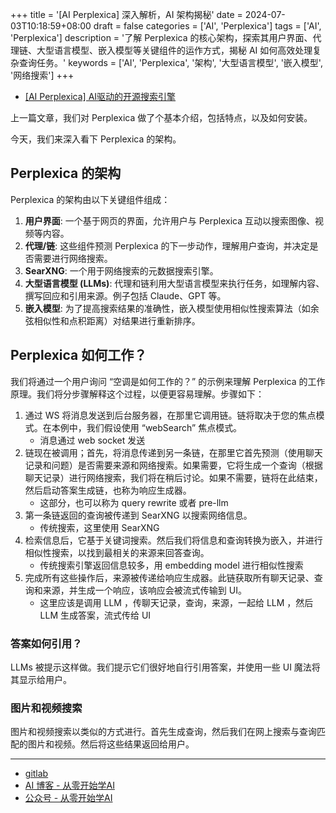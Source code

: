 +++
title = '[AI Perplexica] 深入解析，AI 架构揭秘'
date = 2024-07-03T10:18:59+08:00
draft = false
categories = ['AI', 'Perplexica']
tags = ['AI', 'Perplexica']
description = '了解 Perplexica 的核心架构，探索其用户界面、代理链、大型语言模型、嵌入模型等关键组件的运作方式，揭秘 AI 如何高效处理复杂查询任务。'
keywords = ['AI', 'Perplexica', '架构', '大型语言模型', '嵌入模型', '网络搜索']
+++

- [[AI Perplexica] AI驱动的开源搜索引擎](https://ai-blog.aihub2022.top/zh/post/ai-perplexica-intro/)

上一篇文章，我们对 Perplexica 做了个基本介绍，包括特点，以及如何安装。

今天，我们来深入看下 Perplexica 的架构。

## Perplexica 的架构

Perplexica 的架构由以下关键组件组成：

1. **用户界面**: 一个基于网页的界面，允许用户与 Perplexica 互动以搜索图像、视频等内容。
2. **代理/链**: 这些组件预测 Perplexica 的下一步动作，理解用户查询，并决定是否需要进行网络搜索。
3. **SearXNG**: 一个用于网络搜索的元数据搜索引擎。
4. **大型语言模型 (LLMs)**: 代理和链利用大型语言模型来执行任务，如理解内容、撰写回应和引用来源。例子包括 Claude、GPT 等。
5. **嵌入模型**: 为了提高搜索结果的准确性，嵌入模型使用相似性搜索算法（如余弦相似性和点积距离）对结果进行重新排序。

## Perplexica 如何工作？

我们将通过一个用户询问 “空调是如何工作的？” 的示例来理解 Perplexica 的工作原理。我们将分步骤解释这个过程，以便更容易理解。步骤如下：

1. 通过 WS 将消息发送到后台服务器，在那里它调用链。链将取决于您的焦点模式。在本例中，我们假设使用 “webSearch” 焦点模式。
    - 消息通过 web socket 发送
2. 链现在被调用；首先，将消息传递到另一条链，在那里它首先预测（使用聊天记录和问题）是否需要来源和网络搜索。如果需要，它将生成一个查询（根据聊天记录）进行网络搜索，我们将在稍后讨论。如果不需要，链将在此结束，然后启动答案生成链，也称为响应生成器。
    - 这部分，也可以称为 query rewrite 或者 pre-llm
3. 第一条链返回的查询被传递到 SearXNG 以搜索网络信息。
    - 传统搜索，这里使用 SearXNG
4. 检索信息后，它基于关键词搜索。然后我们将信息和查询转换为嵌入，并进行相似性搜索，以找到最相关的来源来回答查询。
    - 传统搜索引擎返回信息较多，用 embedding model 进行相似性搜索
5. 完成所有这些操作后，来源被传递给响应生成器。此链获取所有聊天记录、查询和来源，并生成一个响应，该响应会被流式传输到 UI。
    - 这里应该是调用 LLM ，传聊天记录，查询，来源，一起给 LLM ，然后 LLM 生成答案，流式传给 UI

### 答案如何引用？

LLMs 被提示这样做。我们提示它们很好地自行引用答案，并使用一些 UI 魔法将其显示给用户。

### 图片和视频搜索

图片和视频搜索以类似的方式进行。首先生成查询，然后我们在网上搜索与查询匹配的图片和视频。然后将这些结果返回给用户。

---

- [gitlab](https://github.com/ItzCrazyKns/Perplexica)
- [AI 博客 - 从零开始学AI](https://ai-blog.aihub2022.top/zh/post/ai-perplexica-architecture/)
- [公众号 - 从零开始学AI](https://mp.weixin.qq.com/s?__biz=MzA3MDIyNTgzNA==&mid=2649977525&idx=1&sn=a03cd38303e1170b07f4d52ef75fe63f&chksm=86c7c870b1b04166111f1aa5d6095c9f471e80099f8c7ce1031654fde376732aa5e05fb72133#rd)
<!-- - [CSDN - 从零开始学AI](...) -->
<!-- - [掘金 - 从零开始学AI](...) -->
<!-- - [知乎 - 从零开始学AI](...) -->
<!-- - [阿里云 - 从零开始学AI](...) -->
<!-- - [腾讯云 - 从零开始学AI](...) -->
